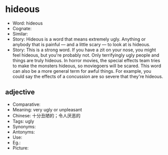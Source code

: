 # hideous

- Word: hideous
- Cognate: 
- Similar: 
- Story: Hideous is a word that means extremely ugly. Anything or anybody that is painful — and a little scary — to look at is hideous.
- Story: This is a strong word. If you have a zit on your nose, you might feel hideous, but you're probably not. Only terrifyingly ugly people and things are truly hideous. In horror movies, the special effects team tries to make the monsters hideous, so moviegoers will be scared. This word can also be a more general term for awful things. For example, you could say the effects of a concussion are so severe that they're hideous.

## adjective

- Comparative: 
- Meaning: very ugly or unpleasant
- Chinese: 十分丑陋的；令人厌恶的
- Tags: ugly
- Synonyms: 
- Antonyms: 
- Use: 
- Eg.: 
- Picture: 

